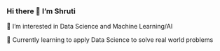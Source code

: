 ### Hi there 👋 I’m Shruti

👀 I’m interested in Data Science and Machine Learning/AI

🌱 Currently learning to apply Data Science to solve  real world problems


<!--
**shrutiraj25/shrutiraj25** is a ✨ _special_ ✨ repository because its `README.md` (this file) appears on your GitHub profile.

Here are some ideas to get you started:
👋 I’m Shruti
👀 I’m interested in Data Science and Machine Learning
🌱 Currently learning to apply Data Science and Machine Learning to solve problems
-->
